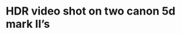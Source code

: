 <!--
id: 1093602454
link: http://tumblr.atmos.org/post/1093602454/hdr-video-shot-on-two-canon-5d-mark-iis
slug: hdr-video-shot-on-two-canon-5d-mark-iis
date: Thu Sep 09 2010 14:46:25 GMT-0700 (PDT)
publish: 2010-09-09
tags: 
title: HDR video shot on two canon 5d mark II&#8217;s
-->


HDR video shot on two canon 5d mark II&#8217;s
==============================================



